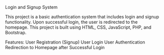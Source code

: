 Login and Signup System

This project is a basic authentication system that includes login and signup functionality. Upon successful login, the user is redirected to the homepage. This project is built using HTML, CSS, JavaScript, PHP, and Bootstrap.

Features:
User Registration (Signup)
User Login
User Authentication
Redirection to Homepage after Successful Login
